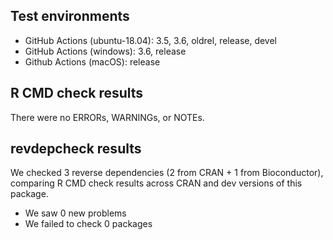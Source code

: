 ## Test environments 
- GitHub Actions (ubuntu-18.04): 3.5, 3.6, oldrel, release, devel
- GitHub Actions (windows): 3.6, release
- Github Actions (macOS): release

## R CMD check results
There were no ERRORs, WARNINGs, or NOTEs.

## revdepcheck results

We checked 3 reverse dependencies (2 from CRAN + 1 from Bioconductor), comparing R CMD check results across CRAN and dev versions of this package.

 * We saw 0 new problems
 * We failed to check 0 packages
